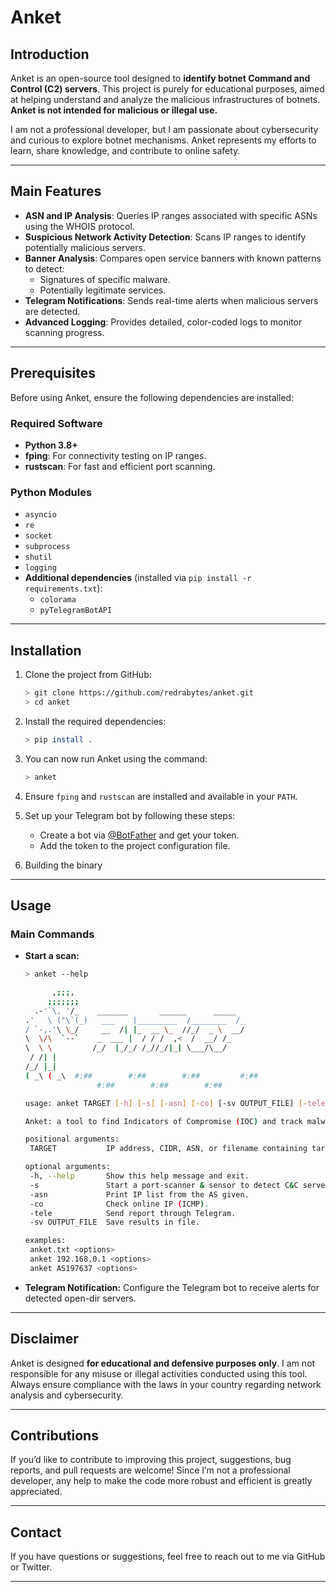 # **Anket**

## **Introduction**
Anket is an open-source tool designed to **identify botnet Command and Control (C2) servers**. This project is purely for educational purposes, aimed at helping understand and analyze the malicious infrastructures of botnets. **Anket is not intended for malicious or illegal use.**

I am not a professional developer, but I am passionate about cybersecurity and curious to explore botnet mechanisms. Anket represents my efforts to learn, share knowledge, and contribute to online safety.

---

## **Main Features**
- **ASN and IP Analysis**: Queries IP ranges associated with specific ASNs using the WHOIS protocol.
- **Suspicious Network Activity Detection**: Scans IP ranges to identify potentially malicious servers.
- **Banner Analysis**: Compares open service banners with known patterns to detect:
  - Signatures of specific malware.
  - Potentially legitimate services.
- **Telegram Notifications**: Sends real-time alerts when malicious servers are detected.
- **Advanced Logging**: Provides detailed, color-coded logs to monitor scanning progress.

---

## **Prerequisites**
Before using Anket, ensure the following dependencies are installed:

### **Required Software**
- **Python 3.8+**
- **fping**: For connectivity testing on IP ranges.
- **rustscan**: For fast and efficient port scanning.

### **Python Modules**
- `asyncio`
- `re`
- `socket`
- `subprocess`
- `shutil`
- `logging`
- **Additional dependencies** (installed via `pip install -r requirements.txt`):
  - `colorama`
  - `pyTelegramBotAPI`

---

## **Installation**
1. Clone the project from GitHub:
   ```bash
   > git clone https://github.com/redrabytes/anket.git
   > cd anket
   ```

2. Install the required dependencies:
   ```bash
   > pip install .
   ```

3. You can now run Anket using the command:
   ```bash
   > anket
   ```
3. Ensure `fping` and `rustscan` are installed and available in your `PATH`.

4. Set up your Telegram bot by following these steps:
   - Create a bot via [@BotFather](https://t.me/BotFather) and get your token.
   - Add the token to the project configuration file.

5. Building the binary

---

## **Usage**
### **Main Commands**
- **Start a scan:**
   ```bash
  > anket --help

         ,;;;,
        ;;;;;;;
     .-'`\, '/_    _______       ______      _____ 
   .'   \ ("\`(_)   ___    |_________  /________  /_
  / `-,.'\ \_/     __  /| |_  __ \_  //_/  _ \  __/
  \  \/\  `--`    _  ___ |  / / /  ,<  /  __/ /_ 
   \  \ \         /_/  |_/_/ /_//_/|_| \___/\__/
    / /| |
   /_/ |_|
  ( _\ ( _\  #:##        #:##        #:##         #:##
                   #:##        #:##        #:##
  
  usage: anket TARGET [-h] [-s] [-asn] [-co] [-sv OUTPUT_FILE] [-tele]
  
  Anket: a tool to find Indicators of Compromise (IOC) and track malware activity.
  
  positional arguments:
    TARGET           IP address, CIDR, ASN, or filename containing targets.
  
  optional arguments:
    -h, --help       Show this help message and exit.
    -s               Start a port-scanner & sensor to detect C&C server.
    -asn             Print IP list from the AS given.
    -co              Check online IP (ICMP).
    -tele            Send report through Telegram.
    -sv OUTPUT_FILE  Save results in file.
  
  examples:
    anket.txt <options>
    anket 192.168.0.1 <options>
    anket AS197637 <options>
   ```

- **Telegram Notification:**
   Configure the Telegram bot to receive alerts for detected open-dir servers.

---

## **Disclaimer**
Anket is designed **for educational and defensive purposes only**. I am not responsible for any misuse or illegal activities conducted using this tool. Always ensure compliance with the laws in your country regarding network analysis and cybersecurity.

---

## **Contributions**
If you’d like to contribute to improving this project, suggestions, bug reports, and pull requests are welcome! Since I’m not a professional developer, any help to make the code more robust and efficient is greatly appreciated.

---

## **Contact**
If you have questions or suggestions, feel free to reach out to me via GitHub or Twitter.

---
